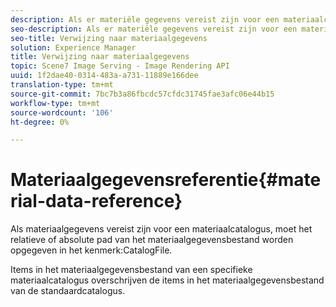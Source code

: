 ```yaml
---
description: Als er materiële gegevens vereist zijn voor een materiaalcatalogus, moet het relatieve of absolute pad van het materiaalgegevensbestand worden opgegeven in het kenmerk CatalogFile.
seo-description: Als er materiële gegevens vereist zijn voor een materiaalcatalogus, moet het relatieve of absolute pad van het materiaalgegevensbestand worden opgegeven in het kenmerk CatalogFile.
seo-title: Verwijzing naar materiaalgegevens
solution: Experience Manager
title: Verwijzing naar materiaalgegevens
topic: Scene7 Image Serving - Image Rendering API
uuid: 1f2dae40-0314-483a-a731-11889e166dee
translation-type: tm+mt
source-git-commit: 7bc7b3a86fbcdc57cfdc31745fae3afc06e44b15
workflow-type: tm+mt
source-wordcount: '106'
ht-degree: 0%

---
```



# Materiaalgegevensreferentie{#material-data-reference}

Als materiaalgegevens vereist zijn voor een materiaalcatalogus, moet het relatieve of absolute pad van het materiaalgegevensbestand worden opgegeven in het kenmerk:CatalogFile.

Items in het materiaalgegevensbestand van een specifieke materiaalcatalogus overschrijven de items in het materiaalgegevensbestand van de standaardcatalogus.
